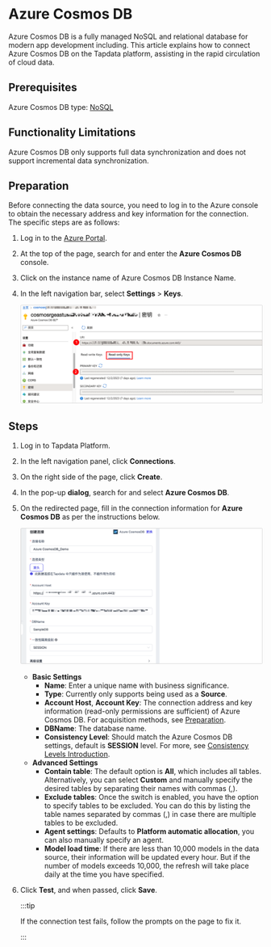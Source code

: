 # Azure Cosmos DB

Azure Cosmos DB is a fully managed NoSQL and relational database for modern app development including. This article explains how to connect Azure Cosmos DB on the Tapdata platform, assisting in the rapid circulation of cloud data.

## Prerequisites

Azure Cosmos DB type: [NoSQL](https://learn.microsoft.com/en-us/azure/cosmos-db/distributed-nosql)

## Functionality Limitations

Azure Cosmos DB only supports full data synchronization and does not support incremental data synchronization.

## Preparation

Before connecting the data source, you need to log in to the Azure console to obtain the necessary address and key information for the connection. The specific steps are as follows:

1. Log in to the [Azure Portal](https://portal.azure.com/).

2. At the top of the page, search for and enter the **Azure Cosmos DB** console.

3. Click on the instance name of Azure Cosmos DB <span id="azure-cosmosdb-keys">Instance Name</span>.

4. In the left navigation bar, select **Settings** > **Keys**.

   ![Keys Page](../../images/azure_cosmosdb_keys.png)

## Steps

1. Log in to Tapdata Platform.

2. In the left navigation panel, click **Connections**.

3. On the right side of the page, click **Create**.

4. In the pop-up **dialog**, search for and select **Azure Cosmos DB**.

5. On the redirected page, fill in the connection information for **Azure Cosmos DB** as per the instructions below.

   ![Connect Azure Cosmos DB](../../images/connect_azure_cosmos_db.png)

   * **Basic Settings**
     * **Name**: Enter a unique name with business significance.
     * **Type**: Currently only supports being used as a **Source**.
     * **Account Host**, **Account Key**: The connection address and key information (read-only permissions are sufficient) of Azure Cosmos DB. For acquisition methods, see [Preparation](#azure-cosmosdb-keys).
     * **DBName**: The database name.
     * **Consistency Level**: Should match the Azure Cosmos DB settings, default is **SESSION** level. For more, see [Consistency Levels Introduction](https://learn.microsoft.com/en-us/azure/cosmos-db/consistency-levels?WT.mc_id=Portal-Microsoft_Azure_DocumentDB#session).
   * **Advanced Settings**
     * **Contain table**: The default option is **All**, which includes all tables. Alternatively, you can select **Custom** and manually specify the desired tables by separating their names with commas (,).
     * **Exclude tables**: Once the switch is enabled, you have the option to specify tables to be excluded. You can do this by listing the table names separated by commas (,) in case there are multiple tables to be excluded.
     * **Agent settings**: Defaults to **Platform automatic allocation**, you can also manually specify an agent.
     * **Model load time**: If there are less than 10,000 models in the data source, their information will be updated every hour. But if the number of models exceeds 10,000, the refresh will take place daily at the time you have specified.

6. Click **Test**, and when passed, click **Save**.

   :::tip

   If the connection test fails, follow the prompts on the page to fix it.

   :::